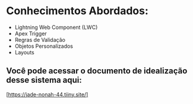 # Conhecimentos Abordados:
- Lightning Web Component (LWC)
- Apex Trigger
- Regras de Validação
- Objetos Personalizados
- Layouts

## Você pode acessar o documento de idealização desse sistema aqui: 
 [https://jade-nonah-44.tiiny.site/]

